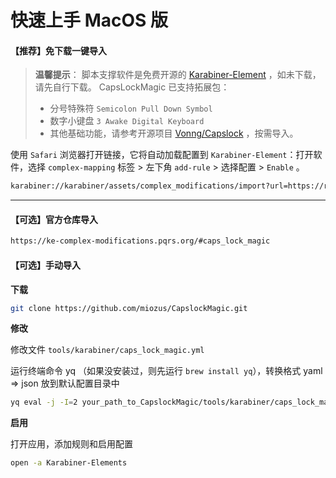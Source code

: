 # 快速上手 MacOS 版

#### 【推荐】免下载一键导入


> **温馨提示**： 脚本支撑软件是免费开源的 [Karabiner-Element](https://karabiner-elements.pqrs.org/) ，如未下载，请先自行下载。 CapsLockMagic 已支持拓展包：
> 
> - 分号特殊符 `Semicolon Pull Down Symbol`
> - 数字小键盘 `3 Awake Digital Keyboard`
> - 其他基础功能，请参考开源项目 [Vonng/Capslock](https://github.com/Vonng/Capslock) ，按需导入。

使用 `Safari` 浏览器打开链接，它将自动加载配置到 `Karabiner-Element`：打开软件，选择 `complex-mapping` 标签 >
左下角 `add-rule` > 选择配置 > `Enable` 。

```bash
karabiner://karabiner/assets/complex_modifications/import?url=https://raw.githubusercontent.com/miozus/CapslockMagic/master/tools/karabiner/caps_lock_magic.json
```

---

#### 【可选】官方仓库导入

```bash
https://ke-complex-modifications.pqrs.org/#caps_lock_magic
```


#### 【可选】手动导入 

**下载**

  ```bash
  git clone https://github.com/miozus/CapslockMagic.git
  ```

**修改**

修改文件 `tools/karabiner/caps_lock_magic.yml`


运行终端命令 yq （如果没安装过，则先运行 `brew install yq`），转换格式 yaml ⇒ json 放到默认配置目录中

```bash
yq eval -j -I=2 your_path_to_CapslockMagic/tools/karabiner/caps_lock_magic.yml > ~/.config/karabiner/assets/complex_modifications/caps_lock_magic.json
```

**启用**

打开应用，添加规则和启用配置

```bash
open -a Karabiner-Elements
```
